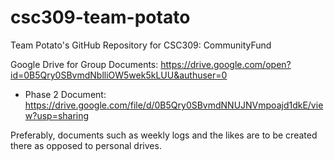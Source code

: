 # csc309-team-potato
Team Potato's GitHub Repository for CSC309: CommunityFund

Google Drive for Group Documents:
https://drive.google.com/open?id=0B5Qry0SBvmdNblliOW5wek5kLUU&authuser=0

* Phase 2 Document: https://drive.google.com/file/d/0B5Qry0SBvmdNNUJNVmpoajd1dkE/view?usp=sharing

Preferably, documents such as weekly logs and the likes are to be created there as opposed to personal drives.
